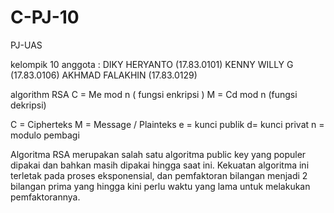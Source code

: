 # C-PJ-10
PJ-UAS

kelompik 10
anggota :
 DIKY HERYANTO		(17.83.0101)
 KENNY WILLY G		(17.83.0106)
 AKHMAD FALAKHIN 	(17.83.0129)

algorithm RSA 
  C = Me mod n ( fungsi enkripsi )
  M = Cd mod n (fungsi dekripsi)

C = Cipherteks
M = Message / Plainteks
e = kunci publik
d= kunci privat
n = modulo pembagi

Algoritma RSA merupakan salah satu algoritma public key yang populer
dipakai dan bahkan masih dipakai hingga saat ini. Kekuatan algoritma
ini terletak pada proses eksponensial, dan pemfaktoran bilangan menjadi
2 bilangan prima yang hingga kini perlu waktu yang lama untuk melakukan
pemfaktorannya.

